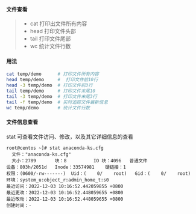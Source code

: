 #### 文件查看
> * cat 打印出文件所有内容
> * head 打印文件头部
> * tail 打印文件尾部
> * wc 统计文件行数

#### 用法
```bash
cat temp/demo      # 打印文件所有内容
head temp/demo     #  打印文件前10行
head -3 temp/demo  # 打印文件前3行
tail temp/demo     # 打印文件末尾10
tail -3 temp/demo  # 打印文件末尾3行
tail -f temp/demo  # 实时追踪文件最新信息
wc temp/demo       # 统计文件行数
```

#### 文件信息查看
stat 可查看文件访问、修改，以及其它详细信息的查看

```
root@centos ~]# stat anaconda-ks.cfg
  文件："anaconda-ks.cfg"
  大小：2789      	块：8          IO 块：4096   普通文件
设备：803h/2051d	Inode：33574981    硬链接：1
权限：(0600/-rw-------)  Uid：(    0/    root)   Gid：(    0/    root)
环境：system_u:object_r:admin_home_t:s0
最近访问：2022-12-03 10:16:52.442059855 +0800
最近更改：2022-12-03 10:16:52.448059655 +0800
最近改动：2022-12-03 10:16:52.448059655 +0800
创建时间：-
```